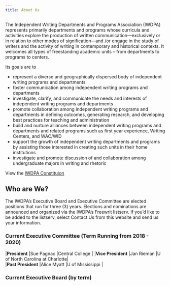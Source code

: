 ```yaml
---
title: About Us 
---
```

The Independent Writing Departments and Programs Association (IWDPA) represents primarily departments and programs whose curricula and activities explore the production of written communication—exclusively or in relation to other modes of signification—and /or engage in the study of writers and the activity of writing in contemporary and historical contexts. It welcomes all types of freestanding academic units – from departments to programs to centers.

Its goals are to

* represent a diverse and geographically dispersed body of independent writing programs and departments
* foster communication among independent writing programs and departments
* investigate, clarify, and communicate the needs and interests of independent writing programs and departments
* promote collaboration among independent writing programs and departments in defining outcomes, generating research, and developing best practices for teaching and administration
* build and nurture alliances between independent writing programs and departments and related programs such as first year experience, Writing Centers, and WAC/WID
* support the growth of independent writing departments and programs by assisting those interested in creating such units in their home institutions
* investigate and promote discussion of and collaboration among undergraduate majors in writing and rhetoric

View the [IWDPA Constituion](images/constitution.pdf) 

## Who are We?
The IWDPA’s Executive Board and Executive Committee are elected positions that run for three (3) years. Elections and nominations are announced and organized via the IWDPA’s Freewrit listserv. If you’d like to be added to the listserv, select Contact Us from this website and send us your information.

### Current Executive Committee (Term Running from 2018 - 2020)

|**President**   |Sue Pagnac  |Central College | 
|**Vice President**   |Jan Rieman   |U of North Carolina at Charlotte|  
|**Past President**   |Alice Myatt  |U of Mississippi |  

### Current Executive Board (by term) 


